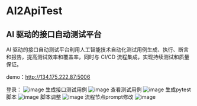 # AI2ApiTest
## AI 驱动的接口自动测试平台
AI 驱动的接口自动测试平台利用人工智能技术自动化测试用例生成、执行、断言和报告，提高测试效率和覆盖率，同时与 CI/CD 流程集成，实现持续测试和质量保证。

demo：http://134.175.222.87:5006

登录：
![image](https://github.com/user-attachments/assets/8d3c4a2d-25aa-48e0-9630-9b4ebf37c0cd)
生成接口测试用例
![image](https://github.com/user-attachments/assets/ffa84a8b-bdcd-497e-9dd9-29dd1c4ed564)
查看测试用例
![image](https://github.com/user-attachments/assets/3a7aaabe-9f87-47fb-8921-3460bb3733e3)
生成pytest脚本
![image](https://github.com/user-attachments/assets/cfd22216-3b77-4bda-bb26-14f3c9aaed09)
脚本调整
![image](https://github.com/user-attachments/assets/8682ec26-a73c-4e80-bd48-5ba80330f6e1)
流程节点prompt修改
![image](https://github.com/user-attachments/assets/28865536-610f-4344-b91e-b2b4e201f4ef)
